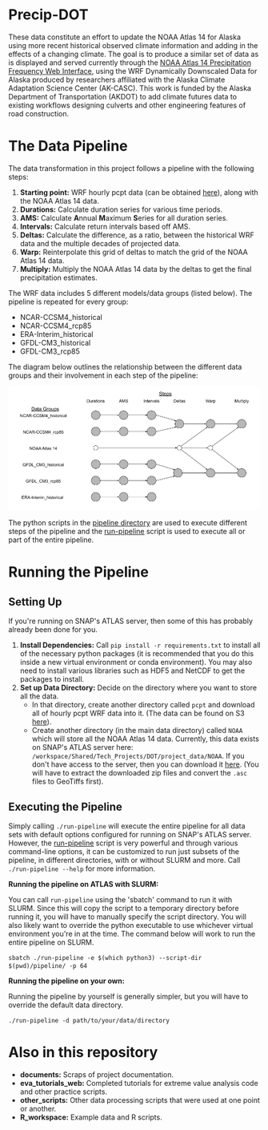 # Precip-DOT

These data constitute an effort to update the NOAA Atlas 14 for Alaska using more recent historical observed climate information and adding in the effects of a changing climate. The goal is to produce a similar set of data as is displayed and served currently through the [NOAA Atlas 14 Precipitation Frequency Web Interface](https://hdsc.nws.noaa.gov/hdsc/pfds/pfds_map_ak.html), using the WRF Dynamically Downscaled Data for Alaska produced by researchers affiliated with the Alaska Climate Adaptation Science Center (AK-CASC). This work is funded by the Alaska Department of Transportation (AKDOT) to add climate futures data to existing workflows designing culverts and other engineering features of road construction.

# The Data Pipeline

The data transformation in this project follows a pipeline with the following steps: 

1. **Starting point:** WRF hourly pcpt data (can be obtained [here](http://wrf-ak-ar5.s3-website-us-east-1.amazonaws.com/)), along with the NOAA Atlas 14 data.
2. **Durations:** Calculate duration series for various time periods.
3. **AMS:** Calculate **A**nnual **M**aximum **S**eries for all duration series.
4. **Intervals:** Calculate return intervals based off AMS.
5. **Deltas:** Calculate the difference, as a ratio, between the historical WRF data and the multiple decades of projected data.
6. **Warp:** Reinterpolate this grid of deltas to match the grid of the NOAA Atlas 14 data.
7. **Multiply:** Multiply the NOAA Atlas 14 data by the deltas to get the final precipitation estimates.

The WRF data includes 5 different models/data groups (listed below). The pipeline is repeated for every group:

* NCAR-CCSM4_historical
* NCAR-CCSM4_rcp85
* ERA-Interim_historical
* GFDL-CM3_historical
* GFDL-CM3_rcp85

The diagram below outlines the relationship between the different data groups and their
involvement in each step of the pipeline:

![Diagram of data-processing pipeline](documents/pipeline-overview.png)

The python scripts in the [pipeline directory](pipeline/) are used to execute different steps of the pipeline and the [run-pipeline](run-pipeline) script is used to execute all or part of the entire pipeline.

# Running the Pipeline

## Setting Up

If you're running on SNAP's ATLAS server, then some of this has probably already been done for you.

1. **Install Dependencies:** Call `pip install -r requirements.txt` to install all of the necessary python packages (it is recommended that you do this inside a new virtual environment or conda environment). You may also need to install various libraries such as HDF5 and NetCDF to get the packages to install.
2. **Set up Data Directory:** Decide on the directory where you want to store all the data.
    * In that directory, create another directory called `pcpt` and download all of hourly pcpt WRF data into it. (The data can be found on S3 [here](http://wrf-ak-ar5.s3-website-us-east-1.amazonaws.com/)).
    * Create another directory (in the main data directory) called `NOAA` which will store all the NOAA Atlas 14 data. Currently, this data exists on SNAP's ATLAS server here: `/workspace/Shared/Tech_Projects/DOT/project_data/NOAA`. If you don't have access to the server, then you can download it [here](https://hdsc.nws.noaa.gov/pub/hdsc/data/ak/). (You will have to extract the downloaded zip files and convert the `.asc` files to GeoTiffs first).

## Executing the Pipeline

Simply calling `./run-pipeline` will execute the entire pipeline for all data sets with default options configured for running on SNAP's ATLAS server. However, the [run-pipeline](run-pipeline) script is very powerful and through various command-line options, it can be customized to run just subsets of the pipeline, in different directories, with or without SLURM and more. Call `./run-pipeline --help` for more information.

**Running the pipeline on ATLAS with SLURM:**

You can call `run-pipeline` using the 'sbatch' command to run it with SLURM. Since this will copy the script to a temporary directory before running it, you will have to manually specify the script directory. You will also likely want to override the python executable to use whichever virtual environment you're in at the time. The command below will work to run the entire pipeline
on SLURM.
```
sbatch ./run-pipeline -e $(which python3) --script-dir $(pwd)/pipeline/ -p 64
```

**Running the pipeline on your own:**

Running the pipeline by yourself is generally simpler, but you will have to override the default data directory.
```
./run-pipeline -d path/to/your/data/directory
```

# Also in this repository

* **documents:** Scraps of project documentation.
* **eva_tutorials_web:** Completed tutorials for extreme value analysis code and other practice scripts.
* **other_scripts:** Other data processing scripts that were used at one point or another.
* **R_workspace:** Example data and R scripts.

